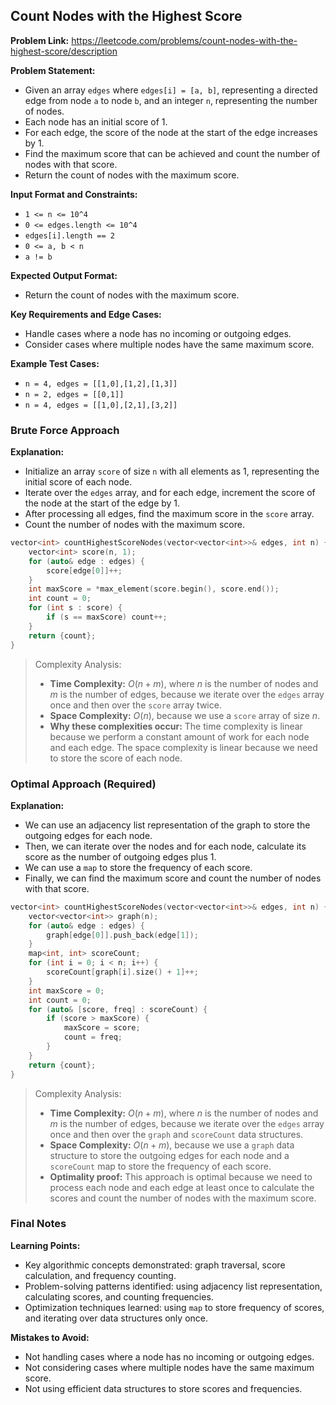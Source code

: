 ## Count Nodes with the Highest Score
**Problem Link:** https://leetcode.com/problems/count-nodes-with-the-highest-score/description

**Problem Statement:**
- Given an array `edges` where `edges[i] = [a, b]`, representing a directed edge from node `a` to node `b`, and an integer `n`, representing the number of nodes.
- Each node has an initial score of 1.
- For each edge, the score of the node at the start of the edge increases by 1.
- Find the maximum score that can be achieved and count the number of nodes with that score.
- Return the count of nodes with the maximum score.

**Input Format and Constraints:**
- `1 <= n <= 10^4`
- `0 <= edges.length <= 10^4`
- `edges[i].length == 2`
- `0 <= a, b < n`
- `a != b`

**Expected Output Format:**
- Return the count of nodes with the maximum score.

**Key Requirements and Edge Cases:**
- Handle cases where a node has no incoming or outgoing edges.
- Consider cases where multiple nodes have the same maximum score.

**Example Test Cases:**
- `n = 4, edges = [[1,0],[1,2],[1,3]]`
- `n = 2, edges = [[0,1]]`
- `n = 4, edges = [[1,0],[2,1],[3,2]]`

### Brute Force Approach
**Explanation:**
- Initialize an array `score` of size `n` with all elements as 1, representing the initial score of each node.
- Iterate over the `edges` array, and for each edge, increment the score of the node at the start of the edge by 1.
- After processing all edges, find the maximum score in the `score` array.
- Count the number of nodes with the maximum score.

```cpp
vector<int> countHighestScoreNodes(vector<vector<int>>& edges, int n) {
    vector<int> score(n, 1);
    for (auto& edge : edges) {
        score[edge[0]]++;
    }
    int maxScore = *max_element(score.begin(), score.end());
    int count = 0;
    for (int s : score) {
        if (s == maxScore) count++;
    }
    return {count};
}
```

> Complexity Analysis:
> - **Time Complexity:** $O(n + m)$, where $n$ is the number of nodes and $m$ is the number of edges, because we iterate over the `edges` array once and then over the `score` array twice.
> - **Space Complexity:** $O(n)$, because we use a `score` array of size $n$.
> - **Why these complexities occur:** The time complexity is linear because we perform a constant amount of work for each node and each edge. The space complexity is linear because we need to store the score of each node.

### Optimal Approach (Required)
**Explanation:**
- We can use an adjacency list representation of the graph to store the outgoing edges for each node.
- Then, we can iterate over the nodes and for each node, calculate its score as the number of outgoing edges plus 1.
- We can use a `map` to store the frequency of each score.
- Finally, we can find the maximum score and count the number of nodes with that score.

```cpp
vector<int> countHighestScoreNodes(vector<vector<int>>& edges, int n) {
    vector<vector<int>> graph(n);
    for (auto& edge : edges) {
        graph[edge[0]].push_back(edge[1]);
    }
    map<int, int> scoreCount;
    for (int i = 0; i < n; i++) {
        scoreCount[graph[i].size() + 1]++;
    }
    int maxScore = 0;
    int count = 0;
    for (auto& [score, freq] : scoreCount) {
        if (score > maxScore) {
            maxScore = score;
            count = freq;
        }
    }
    return {count};
}
```

> Complexity Analysis:
> - **Time Complexity:** $O(n + m)$, where $n$ is the number of nodes and $m$ is the number of edges, because we iterate over the `edges` array once and then over the `graph` and `scoreCount` data structures.
> - **Space Complexity:** $O(n + m)$, because we use a `graph` data structure to store the outgoing edges for each node and a `scoreCount` map to store the frequency of each score.
> - **Optimality proof:** This approach is optimal because we need to process each node and each edge at least once to calculate the scores and count the number of nodes with the maximum score.

### Final Notes

**Learning Points:**
- Key algorithmic concepts demonstrated: graph traversal, score calculation, and frequency counting.
- Problem-solving patterns identified: using adjacency list representation, calculating scores, and counting frequencies.
- Optimization techniques learned: using `map` to store frequency of scores, and iterating over data structures only once.

**Mistakes to Avoid:**
- Not handling cases where a node has no incoming or outgoing edges.
- Not considering cases where multiple nodes have the same maximum score.
- Not using efficient data structures to store scores and frequencies.